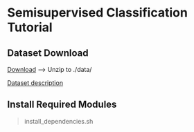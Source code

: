 # Semisupervised Classification Tutorial

## Dataset Download

[Download](https://drive.google.com/drive/folders/1yWU1-tpJe6b7SMMsCx8ku1VN6n35fQ2X?usp=sharing)
--> Unzip to ./data/

[Dataset description](https://csegroups.case.edu/bearingdatacenter/pages/welcome-case-western-reserve-university-bearing-data-center-website)

## Install Required Modules
> install_dependencies.sh
